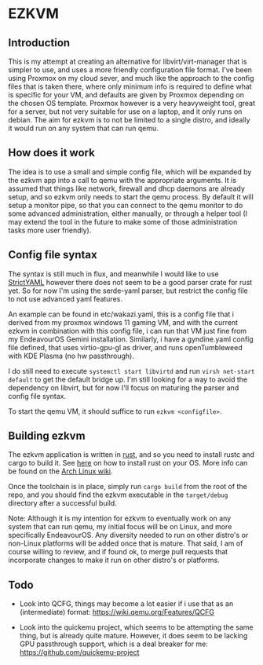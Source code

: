 # EZKVM #

## Introduction ##
This is my attempt at creating an alternative for libvirt/virt-manager that is simpler 
to use, and uses a more friendly configuration file format.
I've been using Proxmox on my cloud sever, and much like the approach to the config files 
that is taken there, where only minimum info is required to define what is specific for 
your VM, and defaults are given by Proxmox depending on the chosen OS template.
Proxmox however is a very heavyweight tool, great for a server, but not very suitable
for use on a laptop, and it only runs on debian.
The aim for ezkvm is to not be limited to a single distro, and ideally it would run on
any system that can run qemu.

## How does it work ##
The idea is to use a small and simple config file, which will be expanded by the ezkvm 
app into a call to qemu with the appropriate arguments. It is assumed that things like 
network, firewall and dhcp daemons are already setup, and so ezkvm only needs to start 
the qemu process.
By default it will setup a monitor pipe, so that you can connect to the qemu monitor to 
do some advanced administration, either manually, or through a helper tool (I may extend
the tool in the future to make some of those administration tasks more user friendly).

## Config file syntax ##
The syntax is still much in flux, and meanwhile I would like to use [StrictYAML](https://hitchdev.com/strictyaml/)
however there does not seem to be a good parser crate for rust yet. So for now I'm using
the serde-yaml parser, but restrict the config file to not use advanced yaml features.

An example can be found in etc/wakazi.yaml, this is a config file that i derived from my 
proxmox windows 11 gaming VM, and with the current ezkvm in combination with this config 
file, i can run that VM just fine from my EndeavourOS Gemini installation.
Similarly, i have a gyndine.yaml config file defined, that uses virtio-gpu-gl as driver,
and runs openTumbleweed with KDE Plasma (no hw passthrough).

I do still need to execute `systemctl start libvirtd` and run `virsh net-start default` 
to get the default bridge up. I'm still looking for a way to avoid the dependency on 
libvirt, but for now I'll focus on maturing the parser and config file syntax.

To start the qemu VM, it should suffice to run `ezkvm <configfile>`.

## Building ezkvm ##
The ezkvm application is written in [rust](https://www.rust-lang.org/), and so you need
to install rustc and cargo to build it. See [here](https://www.rust-lang.org/tools/install)
on how to install rust on your OS. More info can be found on the [Arch Linux wiki](https://wiki.archlinux.org/title/rust).

Once the toolchain is in place, simply run `cargo build` from the root of the
repo, and you should find the ezkvm executable in the `target/debug` directory after
a successful build.

Note: Although it is my intention for ezkvm to eventually work on any system that can run
qemu, my initial focus will be on Linux, and more specifically EndeavourOS.
Any diversity needed to run on other distro's or non-Linux platforms will be added once
that is mature. 
That said, I am of course willing to review, and if found ok, to merge pull requests that
incorporate changes to make it run on other distro's or platforms.


## Todo ##
 - Look into QCFG, things may become a lot easier if i use that as an (intermediate) format:
https://wiki.qemu.org/Features/QCFG


 - Look into the quickemu project, which seems to be attempting the same thing, but is
already quite mature. However, it does seem to be lacking GPU passthrough support, which
is a deal breaker for me:
https://github.com/quickemu-project
